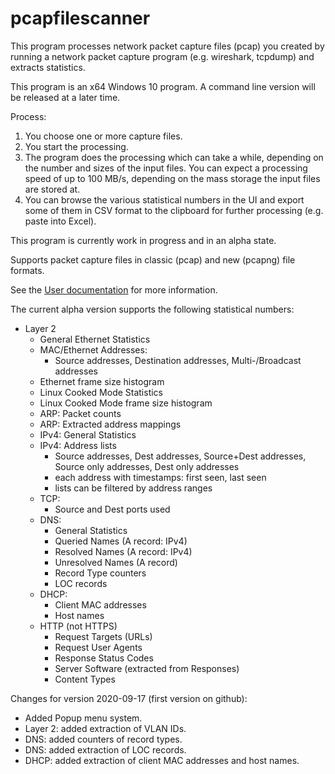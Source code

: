 # pcapfilescanner

This program processes network packet capture files (pcap) you created by running a
network packet capture program (e.g. wireshark, tcpdump) and extracts statistics.

This program is an x64 Windows 10 program.  A command line version will be released
at a later time.

Process:
  1. You choose one or more capture files.
  1. You start the processing.
  1. The program does the processing which can take a while, depending
     on the number and sizes of the input files. You can expect a processing
     speed of up to 100 MB/s, depending on the mass storage the input files
     are stored at.
  1. You can browse the various statistical numbers in the UI and export
     some of them in CSV format to the clipboard for further processing
     (e.g. paste into Excel).

This program is currently work in progress and in an alpha state.

Supports packet capture files in classic (pcap) and new (pcapng) file formats.

See the [User documentation](/wiki/PcapFileScanner-Frontend-User-manual) for more information.

The current alpha version supports the following statistical numbers:
    
* Layer 2
    * General Ethernet Statistics
    * MAC/Ethernet Addresses:
      * Source addresses, Destination addresses, Multi-/Broadcast addresses
    * Ethernet frame size histogram
    * Linux Cooked Mode Statistics
    * Linux Cooked Mode frame size histogram
    * ARP: Packet counts
    * ARP: Extracted address mappings
    * IPv4: General Statistics
    * IPv4: Address lists
        * Source addresses, Dest addresses, Source+Dest addresses,
            Source only addresses, Dest only addresses
        * each address with timestamps: first seen, last seen
        * lists can be filtered by address ranges
    * TCP:
        * Source and Dest ports used
    * DNS:
        * General Statistics
        * Queried Names (A record: IPv4)
        * Resolved Names (A record: IPv4)
        * Unresolved Names (A record)
        * Record Type counters
        * LOC records
    * DHCP:
        * Client MAC addresses
        * Host names
    * HTTP (not HTTPS)
        * Request Targets (URLs)
        * Request User Agents
        * Response Status Codes
        * Server Software (extracted from Responses)
        * Content Types


Changes for version 2020-09-17 (first version on github):
    
  * Added Popup menu system.
  * Layer 2: added extraction of VLAN IDs.
  * DNS: added counters of record types.
  * DNS: added extraction of LOC records.
  * DHCP: added extraction of client MAC addresses and host names.

